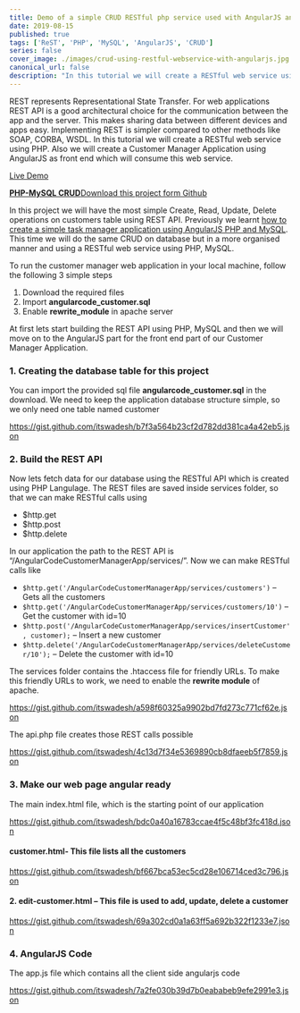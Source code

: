 ```yaml
---
title: Demo of a simple CRUD RESTful php service used with AngularJS and MySQL
date: 2019-08-15
published: true
tags: ['ReST', 'PHP', 'MySQL', 'AngularJS', 'CRUD']
series: false
cover_image: ./images/crud-using-restful-webservice-with-angularjs.jpg
canonical_url: false
description: "In this tutorial we will create a RESTful web service using PHP. Also we will create a Customer Manager Application using AngularJS as front end which will consume this web service."
---
```

REST represents Representational State Transfer. For web applications REST API is a good architectural choice for the communication between the app and the server. This makes sharing data between different devices and apps easy. Implementing REST is simpler compared to other methods like SOAP, CORBA, WSDL. In this tutorial we will create a RESTful web service using PHP. Also we will create a Customer Manager Application using AngularJS as front end which will consume this web service.

<a href="http://demos.angularcode.com/AngularCodeCustomerManagerApp/" class="button green" target="_blank">Live Demo</a> 
<div class="github">
    <a href="https://github.com/itswadesh/simple-restful-api-angularjs" rel="nofollow" target="_blank">
        <b>PHP-MySQL CRUD</b>Download this project form Github
    </a>
</div>

In this project we will have the most simple Create, Read, Update, Delete operations on customers table using REST API. Previously we learnt [how to create a simple task manager application using AngularJS PHP and MySQL](http://angularcode.com/simple-task-manager-application-using-angularjs-php-mysql/ "Simple task manager application using AngularJS PHP MySQL"). This time we will do the same CRUD on database but in a more organised manner and using a RESTful web service using PHP, MySQL.

To run the customer manager web application in your local machine, follow the following 3 simple steps

1.  Download the required files
2.  Import **angularcode\_customer.sql**
3.  Enable **rewrite\_module** in apache server

At first lets start building the REST API using PHP, MySQL and then we will move on to the AngularJS part for the front end part of our Customer Manager Application.

### 1\. Creating the database table for this project

You can import the provided sql file **angularcode\_customer.sql** in the download. We need to keep the application database structure simple, so we only need one table named customer

https://gist.github.com/itswadesh/b7f3a564b23cf2d782dd381ca4a42eb5.json

### 2\. Build the REST API

Now lets fetch data for our database using the RESTful API which is created using PHP Langulage. The REST files are saved inside services folder, so that we can make RESTful calls using

*   $http.get
*   $http.post
*   $http.delete

In our application the path to the REST API is “/AngularCodeCustomerManagerApp/services/”. Now we can make RESTful calls like

*   `$http.get('/AngularCodeCustomerManagerApp/services/customers')` – Gets all the customers
*   `$http.get('/AngularCodeCustomerManagerApp/services/customers/10')` – Get the customer with id=10
*   `$http.post('/AngularCodeCustomerManagerApp/services/insertCustomer', customer);` – Insert a new customer
*   `$http.delete('/AngularCodeCustomerManagerApp/services/deleteCustomer/10');` – Delete the customer with id=10

The services folder contains the .htaccess file for friendly URLs. To make this friendly URLs to work, we need to enable the **rewrite module** of apache.

https://gist.github.com/itswadesh/a598f60325a9902bd7fd273c771cf62e.json

The api.php file creates those REST calls possible

https://gist.github.com/itswadesh/4c13d7f34e5369890cb8dfaeeb5f7859.json

### 3\. Make our web page angular ready

The main index.html file, which is the starting point of our application

https://gist.github.com/itswadesh/bdc0a40a16783ccae4f5c48bf3fc418d.json

#### customer.html- This file lists all the customers

https://gist.github.com/itswadesh/bf667bca53ec5cd28e106714ced3c796.json

#### 2\. edit-customer.html – This file is used to add, update, delete a customer

https://gist.github.com/itswadesh/69a302cd0a1a63ff5a692b322f1233e7.json

### 4\. AngularJS Code

The app.js file which contains all the client side angularjs code

https://gist.github.com/itswadesh/7a2fe030b39d7b0eababeb9efe2991e3.json